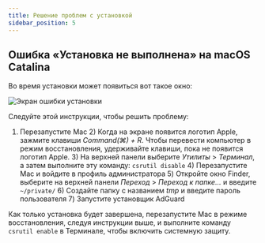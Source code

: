 ```yaml
---
title: Решение проблем с установкой
sidebar_position: 5
---
```


## Ошибка «Установка не выполнена» на macOS Catalina

Во время установки может появиться вот такое окно:

![Экран ошибки установки](https://cdn.adtidy.org/content/kb/ad_blocker/mac/macerrorscreenEN.jpg)

Следуйте этой инструкции, чтобы решить проблему:

1) Перезапустите Mac 2) Когда на экране появится логотип Apple, зажмите клавиши *Command(⌘) + R*. Чтобы перевести компьютер в режим восстановления, удерживайте клавиши, пока не появится логотип Apple. 3) На верхней панели выберите *Утилиты* > *Терминал*, а затем выполните эту команду: `csrutil disable` 4) Перезапустите Mac и войдите в профиль администратора 5) Откройте окно Finder, выберите на верхней панели *Переход* > *Переход к папке...* и введите `~/private/` 6) Создайте папку с названием *tmp* и введите пароль пользователя 7) Запустите установщик AdGuard

Как только установка будет завершена, перезапустите Mac в режиме восстановления, следуя инструкции выше, и выполните команду `csrutil enable` в Терминале, чтобы включить системную защиту.